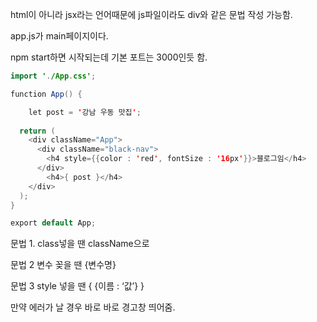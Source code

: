 html이 아니라 jsx라는 언어때문에 js파일이라도 div와 같은 문법 작성 가능함.

app.js가 main페이지이다.

npm start하면 시작되는데 기본 포트는 3000인듯 함.

```java
import './App.css';

function App() {

    let post = '강남 우동 맛집';
    
  return (
    <div className="App">
      <div className="black-nav">
        <h4 style={{color : 'red', fontSize : '16px'}}>블로그임</h4>
      </div>
        <h4>{ post }</h4>
    </div>
  );
}

export default App;
```

문법 1. class넣을 땐 className으로

문법 2 변수 꽂을 땐 {변수명}

문법 3 style 넣을 땐 { {이름 : ‘값’} }

만약 에러가 날 경우 바로 바로 경고창 띄어줌.
